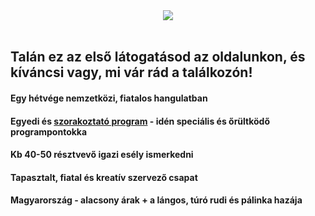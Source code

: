 <!--
.. title: Április 1.-3. – Dinnyés
.. slug: index
.. date: 2016-02-06 16:49:17 UTC+01:00
.. tags:
.. category:
.. link:
.. description:
.. type: text
-->

<div class="center" style="text-align:center">
<img src="/kial_tiom_serioza.jpg">
</div>
<br>

## Talán ez az első látogatásod az oldalunkon, és kíváncsi vagy, mi vár rád a találkozón!

#### <i class="fa fa-star"></i> Egy hétvége nemzetközi, fiatalos hangulatban
#### <i class="fa fa-random"></i> Egyedi és [szorakoztató program](/hu/programo) - idén speciális és őrültködő programpontokka
#### <i class="fa fa-comments"></i> Kb 40-50 résztvevő <i class="fa fa-long-arrow-right"></i> igazi esély ismerkedni
#### <i class="fa fa-heartbeat"></i> Tapasztalt, fiatal és kreatív szervező csapat
#### <i class="fa fa-fire"></i> Magyarország - alacsony árak + a lángos, túró rudi és pálinka hazája
